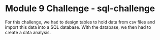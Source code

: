 # Module 9 Challenge - sql-challenge
For this challenge, we had to design tables to hold data from csv files and import this data into a SQL database. With the database, we then had to create a data analysis.